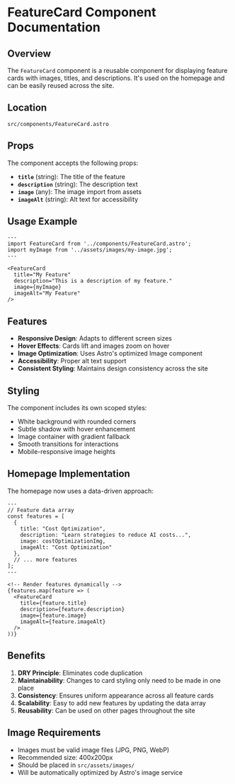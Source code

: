 # FeatureCard Component Documentation

## Overview
The `FeatureCard` component is a reusable component for displaying feature cards with images, titles, and descriptions. It's used on the homepage and can be easily reused across the site.

## Location
`src/components/FeatureCard.astro`

## Props
The component accepts the following props:

- **`title`** (string): The title of the feature
- **`description`** (string): The description text
- **`image`** (any): The image import from assets
- **`imageAlt`** (string): Alt text for accessibility

## Usage Example
```astro
---
import FeatureCard from '../components/FeatureCard.astro';
import myImage from '../assets/images/my-image.jpg';
---

<FeatureCard 
  title="My Feature"
  description="This is a description of my feature."
  image={myImage}
  imageAlt="My Feature"
/>
```

## Features
- **Responsive Design**: Adapts to different screen sizes
- **Hover Effects**: Cards lift and images zoom on hover
- **Image Optimization**: Uses Astro's optimized Image component
- **Accessibility**: Proper alt text support
- **Consistent Styling**: Maintains design consistency across the site

## Styling
The component includes its own scoped styles:
- White background with rounded corners
- Subtle shadow with hover enhancement
- Image container with gradient fallback
- Smooth transitions for interactions
- Mobile-responsive image heights

## Homepage Implementation
The homepage now uses a data-driven approach:

```astro
---
// Feature data array
const features = [
  {
    title: "Cost Optimization",
    description: "Learn strategies to reduce AI costs...",
    image: costOptimizationImg,
    imageAlt: "Cost Optimization"
  },
  // ... more features
];
---

<!-- Render features dynamically -->
{features.map(feature => (
  <FeatureCard 
    title={feature.title}
    description={feature.description}
    image={feature.image}
    imageAlt={feature.imageAlt}
  />
))}
```

## Benefits
1. **DRY Principle**: Eliminates code duplication
2. **Maintainability**: Changes to card styling only need to be made in one place
3. **Consistency**: Ensures uniform appearance across all feature cards
4. **Scalability**: Easy to add new features by updating the data array
5. **Reusability**: Can be used on other pages throughout the site

## Image Requirements
- Images must be valid image files (JPG, PNG, WebP)
- Recommended size: 400x200px
- Should be placed in `src/assets/images/`
- Will be automatically optimized by Astro's image service 